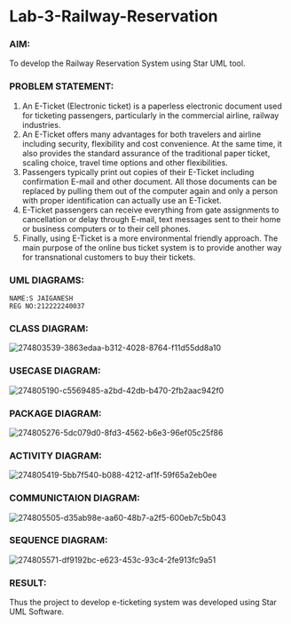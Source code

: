 # Lab-3-Railway-Reservation

### AIM:
To develop the Railway Reservation System using Star UML tool.
### PROBLEM STATEMENT:
1. An E-Ticket (Electronic ticket) is a paperless electronic document used for ticketing
passengers, particularly in the commercial airline, railway industries.
2. An E-Ticket offers many advantages for both travelers and airline including security,
flexibility and cost convenience. At the same time, it also provides the standard assurance of
the traditional paper ticket, scaling choice, travel time options and other flexibilities.
3. Passengers typically print out copies of their E-Ticket including confirmation E-mail
and other document. All those documents can be replaced by pulling them out of the computer
again and only a person with proper identification can actually use an E-Ticket.
4. E-Ticket passengers can receive everything from gate assignments to cancellation or
delay through E-mail, text messages sent to their home or business computers or to their cell
phones.
5. Finally, using E-Ticket is a more environmental friendly approach. The main purpose
of the online bus ticket system is to provide another way for transnational customers to buy
their tickets.
### UML DIAGRAMS:
```
NAME:S JAIGANESH 
REG NO:212222240037

```
### CLASS DIAGRAM:
![274803539-3863edaa-b312-4028-8764-f11d55dd8a10](https://github.com/Nandhakumar1313/Lab-3-Railway-Reservation/assets/120230694/262a0e71-1705-4548-b036-54ecaf74dcc9)
### USECASE DIAGRAM:
![274805190-c5569485-a2bd-42db-b470-2fb2aac942f0](https://github.com/Nandhakumar1313/Lab-3-Railway-Reservation/assets/120230694/a57d8fb5-e14b-473b-bceb-49294371ed56)
### PACKAGE DIAGRAM:
![274805276-5dc079d0-8fd3-4562-b6e3-96ef05c25f86](https://github.com/Nandhakumar1313/Lab-3-Railway-Reservation/assets/120230694/dd3c386f-1f38-4dd5-a8e5-407899821334)
### ACTIVITY DIAGRAM:
![274805419-5bb7f540-b088-4212-af1f-59f65a2eb0ee](https://github.com/Nandhakumar1313/Lab-3-Railway-Reservation/assets/120230694/73cd8e69-20ea-4ee7-9898-df90c8f965fc)
### COMMUNICTAION DIAGRAM:

![274805505-d35ab98e-aa60-48b7-a2f5-600eb7c5b043](https://github.com/Nandhakumar1313/Lab-3-Railway-Reservation/assets/120230694/80577153-5206-4f2e-81d3-f392caa48920)
### SEQUENCE DIAGRAM:
![274805571-df9192bc-e623-453c-93c4-2fe913fc9a51](https://github.com/Nandhakumar1313/Lab-3-Railway-Reservation/assets/120230694/9755e7df-03dd-485b-9019-fe0386eda25e)







### RESULT:
Thus the project to develop e-ticketing system was developed using Star UML Software.
